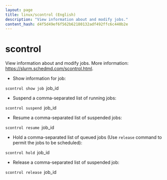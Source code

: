 ```yaml
---
layout: page
title: linux/scontrol (English)
description: "View information about and modify jobs."
content_hash: d4f5d49ef6f562b62180132adf492ffc6c440b2e
---
```

# scontrol

View information about and modify jobs.
More information: <https://slurm.schedmd.com/scontrol.html>.

- Show information for job:

`scontrol show job `<span class="tldr-var badge badge-pill bg-dark-lm bg-white-dm text-white-lm text-dark-dm font-weight-bold">job_id</span>

- Suspend a comma-separated list of running jobs:

`scontrol suspend `<span class="tldr-var badge badge-pill bg-dark-lm bg-white-dm text-white-lm text-dark-dm font-weight-bold">job_id</span>

- Resume a comma-separated list of suspended jobs:

`scontrol resume `<span class="tldr-var badge badge-pill bg-dark-lm bg-white-dm text-white-lm text-dark-dm font-weight-bold">job_id</span>

- Hold a comma-separated list of queued jobs (Use `release` command to permit the jobs to be scheduled):

`scontrol hold `<span class="tldr-var badge badge-pill bg-dark-lm bg-white-dm text-white-lm text-dark-dm font-weight-bold">job_id</span>

- Release a comma-separated list of suspended job:

`scontrol release `<span class="tldr-var badge badge-pill bg-dark-lm bg-white-dm text-white-lm text-dark-dm font-weight-bold">job_id</span>
